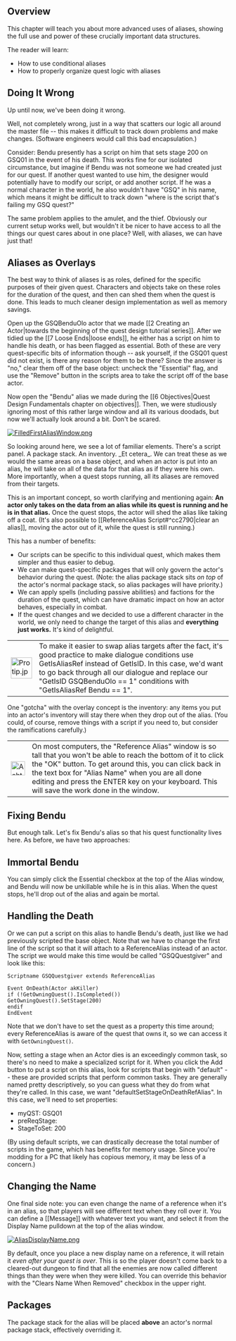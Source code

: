 ## Overview

This chapter will teach you about more advanced uses of aliases, showing the full use and power of these crucially important data structures.

The reader will learn:
-   How to use conditional aliases
-   How to properly organize quest logic with aliases

## Doing It Wrong

Up until now, we've been doing it wrong.

Well, not completely wrong, just in a way that scatters our logic all around the master file -- this makes it difficult to track down problems and make changes. (Software engineers would call this bad encapsulation.)

Consider: Bendu presently has a script on him that sets stage 200 on GSQ01 in the event of his death. This works fine for our isolated circumstance, but imagine if Bendu was not someone we had created just for our quest. If another quest wanted to use him, the designer would potentially have to modify our script, or add another script. If he was a normal character in the world, he also wouldn't have "GSQ" in his name, which means it might be difficult to track down "where is the script that's failing my GSQ quest?"

The same problem applies to the amulet, and the thief. Obviously our current setup works well, but wouldn't it be nicer to have access to all the things our quest cares about in one place? Well, with aliases, we can have just that!

## Aliases as Overlays

The best way to think of aliases is as roles, defined for the specific purposes of their given quest. Characters and objects take on these roles for the duration of the quest, and then can shed them when the quest is done. This leads to much cleaner design implementation as well as memory savings.

Open up the GSQBenduOlo actor that we made [[2 Creating an Actor|towards the beginning of the quest design tutorial series]]. After we tidied up the [[7 Loose Ends|loose ends]], he either has a script on him to handle his death, or has been flagged as essential. Both of these are very quest-specific bits of information though -- ask yourself, if the GSQ01 quest did not exist, is there any reason for them to be there? Since the answer is "no," clear them off of the base object: uncheck the "Essential" flag, and use the "Remove" button in the scripts area to take the script off of the base actor.

Now open the "Bendu" alias we made during the [[6 Objectives|Quest Design Fundamentals chapter on objectives]]. Then, we were studiously ignoring most of this rather large window and all its various doodads, but now we'll actually look around a bit. Don't be scared.

[![FilledFirstAliasWindow.png](https://ck.uesp.net/w/images/thumb/8/8d/FilledFirstAliasWindow.png/600px-FilledFirstAliasWindow.png)](https://ck.uesp.net/wiki/File:FilledFirstAliasWindow.png)

So looking around here, we see a lot of familiar elements. There's a script panel. A package stack. An inventory. \_Et cetera\_. We can treat these as we would the same areas on a base object, and when an actor is put into an alias, he will take on all of the data for that alias as if they were his own. More importantly, when a quest stops running, all its aliases are removed from their targets.

This is an important concept, so worth clarifying and mentioning again: **An actor only takes on the data from an alias while its quest is running and he is in that alias.** Once the quest stops, the actor will shed the alias like taking off a coat. (It's also possible to [[ReferenceAlias Script#^cc2790|clear an alias]], moving the actor out of it, while the quest is still running.)

This has a number of benefits:

-   Our scripts can be specific to this individual quest, which makes them simpler and thus easier to debug.
-   We can make quest-specific packages that will only govern the actor's behavior during the quest. (Note: the alias package stack sits _on top_ of the actor's normal package stack, so alias packages will have priority.)
-   We can apply spells (including passive abilities) and factions for the duration of the quest, which can have dramatic impact on how an actor behaves, especially in combat.
-   If the quest changes and we decided to use a different character in the world, we only need to change the target of this alias and **everything just works.** It's kind of delightful.

<table><tbody><tr><td><a href="https://ck.uesp.net/wiki/File:Protip.jpg"><img alt="Protip.jpg" src="https://ck.uesp.net/w/images/thumb/6/6a/Protip.jpg/48px-Protip.jpg" decoding="async" width="48" height="48" srcset="https://ck.uesp.net/w/images/6/6a/Protip.jpg 1.5x"></a></td><td>To make it easier to swap alias targets after the fact, it's good practice to make dialogue conditions use GetIsAliasRef instead of GetIsID. In this case, we'd want to go back through all our dialogue and replace our "GetIsID GSQBenduOlo == 1" conditions with "GetIsAliasRef Bendu == 1".</td></tr></tbody></table>

One "gotcha" with the overlay concept is the inventory: any items you put into an actor's inventory will stay there when they drop out of the alias. (You could, of course, remove things with a script if you need to, but consider the ramifications carefully.)

<table><tbody><tr><td><a href="https://ck.uesp.net/wiki/File:Achtung.png"><img alt="Achtung.png" src="https://ck.uesp.net/w/images/f/f0/Achtung.png" decoding="async" width="32" height="32"></a></td><td>On most computers, the "Reference Alias" window is so tall that you won't be able to reach the bottom of it to click the "OK" button. To get around this, you can click back in the text box for "Alias Name" when you are all done editing and press the ENTER key on your keyboard. This will save the work done in the window.</td></tr></tbody></table>

## Fixing Bendu

But enough talk. Let's fix Bendu's alias so that his quest functionality lives here. As before, we have two approaches:

## Immortal Bendu

You can simply click the Essential checkbox at the top of the Alias window, and Bendu will now be unkillable while he is in this alias. When the quest stops, he'll drop out of the alias and again be mortal.

## Handling the Death

Or we can put a script on this alias to handle Bendu's death, just like we had previously scripted the base object. Note that we have to change the first line of the script so that it will attach to a ReferenceAlias instead of an actor. The script we would make this time would be called "GSQQuestgiver" and look like this:

```
Scriptname GSQQuestgiver extends ReferenceAlias

Event OnDeath(Actor akKiller)
if (!GetOwningQuest().IsCompleted())
GetOwningQuest().SetStage(200)
endif
EndEvent
```

Note that we don't have to set the quest as a property this time around; every ReferenceAlias is aware of the quest that owns it, so we can access it with `GetOwningQuest()`.

Now, setting a stage when an Actor dies is an exceedingly common task, so there's no need to make a specialized script for it. When you click the Add button to put a script on this alias, look for scripts that begin with "default" -- these are provided scripts that perform common tasks. They are generally named pretty descriptively, so you can guess what they do from what they're called. In this case, we want "defaultSetStageOnDeathRefAlias". In this case, we'll need to set properties:

-   myQST: GSQ01
-   preReqStage: <leave blank>
-   StageToSet: 200

(By using default scripts, we can drastically decrease the total number of scripts in the game, which has benefits for memory usage. Since you're modding for a PC that likely has copious memory, it may be less of a concern.)

## Changing the Name

One final side note: you can even change the name of a reference when it's in an alias, so that players will see different text when they roll over it. You can define a [[Message]] with whatever text you want, and select it from the Display Name pulldown at the top of the alias window.

[![AliasDisplayName.png](https://ck.uesp.net/w/images/b/bf/AliasDisplayName.png)](https://ck.uesp.net/wiki/File:AliasDisplayName.png)

By default, once you place a new display name on a reference, it will retain it _even after your quest is over_. This is so the player doesn't come back to a cleared-out dungeon to find that all the enemies are now called different things than they were when they were killed. You can override this behavior with the "Clears Name When Removed" checkbox in the upper right.

## Packages

The package stack for the alias will be placed **above** an actor's normal package stack, effectively overriding it.